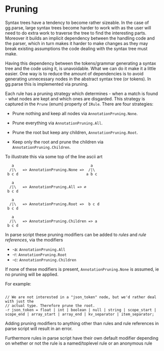 Pruning
=======

Syntax trees have a tendency to become rather sizeable. In the case of gg.parse, large syntax trees become harder to work with as the user will need to do extra work to traverse the tree to find the interesting parts. Moreover it builds an implicit dependency between the handling code and the parser, which in turn makes it harder to make changes as they may break existing assumptions the code dealing with the syntax tree must make.

Having this dependency between the tokens/grammar generating a syntax tree and the code using it, is unavoidable. What we can do it make it a little easier. One way is to reduce the amount of dependencies is to avoid generating unnecessary nodes in the abstract syntax tree (or tokens). In gg.parse this is implemented via pruning.

Each rule has a pruning strategy which determines - when a match is found - what nodes are kept and which ones are disgarded. This strategy is captured in the `Prune` (enum) property of `IRule`. There are four strategies:

* Prune nothing and keep all nodes via `AnnotationPruning.None`. 

* Prune everything via `AnnotationPruning.All`. 

* Prune the root but keep any children, `AnnotationPruning.Root`. 

* Keep only the root and prune the children via `AnnotationPruning.Children`. 

To illustrate this via some top of the line ascii art

```
   a                                   a
  /|\   => AnnotationPruning.None =>  /|\
 b c d                               a b c

   a                                   
  /|\   => AnnotationPruning.All => ∅
 b c d                               

   a                                   
  /|\   => AnnotationPruning.Root =>  b c d
 b c d                               

   a                                   
  /|\   => AnnotationPruning.Children => a
 b c d                               
```

In parse script these pruning modifiers can be added to _rules_ and _rule references_, via the modifiers

* -a: `AnnotationPruning.All`
* -r: `AnnotationPruning.Root` 
* -c: `AnnotationPruning.Children`

If none of these modifiers is present, `AnnotationPruning.None` is assumed, ie no pruning will be applied.

For example:

```c_sharp

// We are not interested in a "json_token" node, but we'd rather deal with just the
// actual type. Therefore prune the root. 
-r json_token = float | int | boolean | null | string | scope_start | scope_end | array_start | array_end | kv_separator | item_separator;

```

Adding pruning modifiers to anything other than rules and rule references in parse script will result in an error.

Furthermore rules in parse script have their own default modifier depending on whether or not the rule is a named/toplevel rule or an anonymous rule